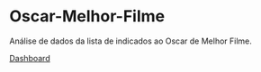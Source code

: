 # Oscar-Melhor-Filme
Análise de dados da lista de indicados ao Oscar de Melhor Filme.

[Dashboard](https://oscar-melhor-filme.streamlit.app/)
